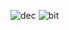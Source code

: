 

![dec](https://s3.amazonaws.com/cbi-research-portal-uploads/2017/11/20155651/112017-Blockchain-4-V2.png)
![bit](https://s3.amazonaws.com/cbi-research-portal-uploads/2017/11/21162301/112117-Blockchain-Explainer-V05-880x1376.png)
